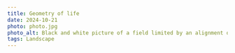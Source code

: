 ```yaml
---
title: Geometry of life
date: 2024-10-21
photo: photo.jpg
photo_alt: Black and white picture of a field limited by an alignment of small poles
tags: Landscape
---
```

